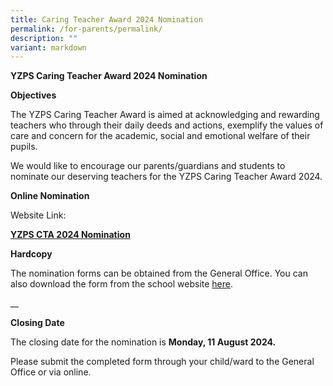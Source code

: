 ```yaml
---
title: Caring Teacher Award 2024 Nomination
permalink: /for-parents/permalink/
description: ""
variant: markdown
---
```

**YZPS Caring Teacher Award 2024 Nomination**

**Objectives**

The YZPS Caring Teacher Award is aimed at acknowledging and rewarding teachers who through their daily deeds and actions, exemplify the values of care and concern for the academic, social and emotional welfare of their pupils.

We would like to encourage our parents/guardians and students to nominate our deserving teachers for the YZPS Caring Teacher Award 2024.

**Online Nomination**

Website Link:

[**YZPS CTA 2024 Nomination**](https://form.gov.sg/668c027672c7c5d1f600c346)


**Hardcopy**

The nomination forms can be obtained from the General Office. You can also download the form from the school website [here](/files/YZPS_CTA_Nomination_Form_2024.pdf).

__

**Closing Date**

The closing date for the nomination is **Monday, 11 August 2024.**

Please submit the completed form through your child/ward to the General Office or via online.